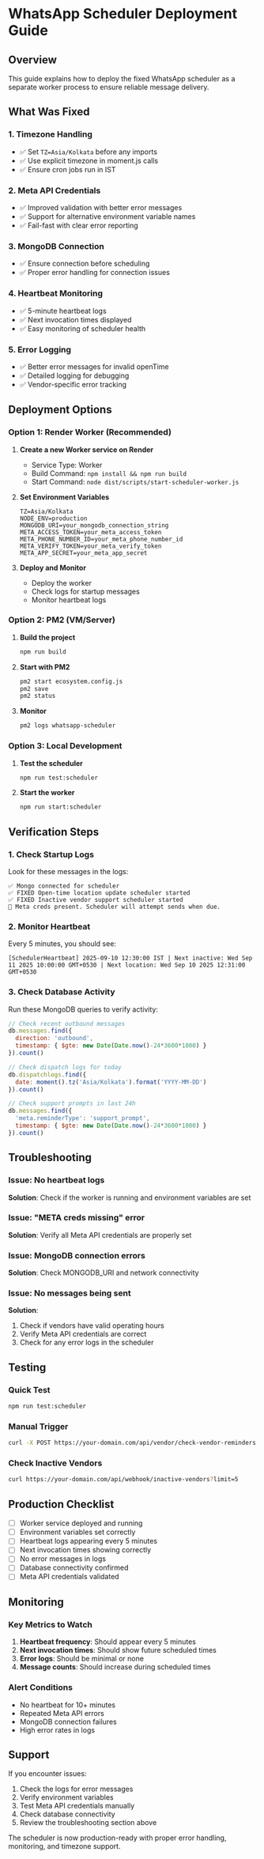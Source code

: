 # WhatsApp Scheduler Deployment Guide

## Overview

This guide explains how to deploy the fixed WhatsApp scheduler as a separate worker process to ensure reliable message delivery.

## What Was Fixed

### 1. Timezone Handling
- ✅ Set `TZ=Asia/Kolkata` before any imports
- ✅ Use explicit timezone in moment.js calls
- ✅ Ensure cron jobs run in IST

### 2. Meta API Credentials
- ✅ Improved validation with better error messages
- ✅ Support for alternative environment variable names
- ✅ Fail-fast with clear error reporting

### 3. MongoDB Connection
- ✅ Ensure connection before scheduling
- ✅ Proper error handling for connection issues

### 4. Heartbeat Monitoring
- ✅ 5-minute heartbeat logs
- ✅ Next invocation times displayed
- ✅ Easy monitoring of scheduler health

### 5. Error Logging
- ✅ Better error messages for invalid openTime
- ✅ Detailed logging for debugging
- ✅ Vendor-specific error tracking

## Deployment Options

### Option 1: Render Worker (Recommended)

1. **Create a new Worker service on Render**
   - Service Type: Worker
   - Build Command: `npm install && npm run build`
   - Start Command: `node dist/scripts/start-scheduler-worker.js`

2. **Set Environment Variables**
   ```
   TZ=Asia/Kolkata
   NODE_ENV=production
   MONGODB_URI=your_mongodb_connection_string
   META_ACCESS_TOKEN=your_meta_access_token
   META_PHONE_NUMBER_ID=your_meta_phone_number_id
   META_VERIFY_TOKEN=your_meta_verify_token
   META_APP_SECRET=your_meta_app_secret
   ```

3. **Deploy and Monitor**
   - Deploy the worker
   - Check logs for startup messages
   - Monitor heartbeat logs

### Option 2: PM2 (VM/Server)

1. **Build the project**
   ```bash
   npm run build
   ```

2. **Start with PM2**
   ```bash
   pm2 start ecosystem.config.js
   pm2 save
   pm2 status
   ```

3. **Monitor**
   ```bash
   pm2 logs whatsapp-scheduler
   ```

### Option 3: Local Development

1. **Test the scheduler**
   ```bash
   npm run test:scheduler
   ```

2. **Start the worker**
   ```bash
   npm run start:scheduler
   ```

## Verification Steps

### 1. Check Startup Logs
Look for these messages in the logs:
```
✅ Mongo connected for scheduler
✅ FIXED Open-time location update scheduler started
✅ FIXED Inactive vendor support scheduler started
🔐 Meta creds present. Scheduler will attempt sends when due.
```

### 2. Monitor Heartbeat
Every 5 minutes, you should see:
```
[SchedulerHeartbeat] 2025-09-10 12:30:00 IST | Next inactive: Wed Sep 11 2025 10:00:00 GMT+0530 | Next location: Wed Sep 10 2025 12:31:00 GMT+0530
```

### 3. Check Database Activity
Run these MongoDB queries to verify activity:

```javascript
// Check recent outbound messages
db.messages.find({
  direction: 'outbound',
  timestamp: { $gte: new Date(Date.now()-24*3600*1000) }
}).count()

// Check dispatch logs for today
db.dispatchlogs.find({
  date: moment().tz('Asia/Kolkata').format('YYYY-MM-DD')
}).count()

// Check support prompts in last 24h
db.messages.find({
  'meta.reminderType': 'support_prompt',
  timestamp: { $gte: new Date(Date.now()-24*3600*1000) }
}).count()
```

## Troubleshooting

### Issue: No heartbeat logs
**Solution**: Check if the worker is running and environment variables are set

### Issue: "META creds missing" error
**Solution**: Verify all Meta API credentials are properly set

### Issue: MongoDB connection errors
**Solution**: Check MONGODB_URI and network connectivity

### Issue: No messages being sent
**Solution**: 
1. Check if vendors have valid operating hours
2. Verify Meta API credentials are correct
3. Check for any error logs in the scheduler

## Testing

### Quick Test
```bash
npm run test:scheduler
```

### Manual Trigger
```bash
curl -X POST https://your-domain.com/api/vendor/check-vendor-reminders
```

### Check Inactive Vendors
```bash
curl https://your-domain.com/api/webhook/inactive-vendors?limit=5
```

## Production Checklist

- [ ] Worker service deployed and running
- [ ] Environment variables set correctly
- [ ] Heartbeat logs appearing every 5 minutes
- [ ] Next invocation times showing correctly
- [ ] No error messages in logs
- [ ] Database connectivity confirmed
- [ ] Meta API credentials validated

## Monitoring

### Key Metrics to Watch
1. **Heartbeat frequency**: Should appear every 5 minutes
2. **Next invocation times**: Should show future scheduled times
3. **Error logs**: Should be minimal or none
4. **Message counts**: Should increase during scheduled times

### Alert Conditions
- No heartbeat for 10+ minutes
- Repeated Meta API errors
- MongoDB connection failures
- High error rates in logs

## Support

If you encounter issues:
1. Check the logs for error messages
2. Verify environment variables
3. Test Meta API credentials manually
4. Check database connectivity
5. Review the troubleshooting section above

The scheduler is now production-ready with proper error handling, monitoring, and timezone support.
